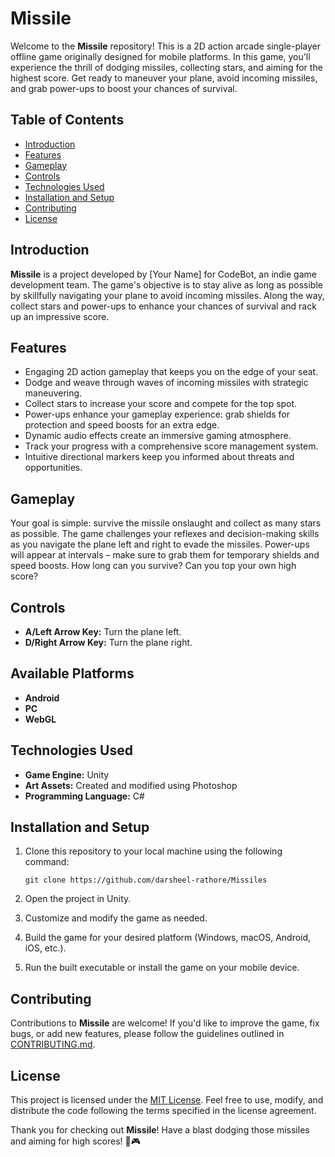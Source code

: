 # Missile

Welcome to the **Missile** repository! This is a 2D action arcade single-player offline game originally designed for mobile platforms. In this game, you'll experience the thrill of dodging missiles, collecting stars, and aiming for the highest score. Get ready to maneuver your plane, avoid incoming missiles, and grab power-ups to boost your chances of survival.

## Table of Contents

- [Introduction](#introduction)
- [Features](#features)
- [Gameplay](#gameplay)
- [Controls](#controls)
- [Technologies Used](#technologies-used)
- [Installation and Setup](#installation-and-setup)
- [Contributing](#contributing)
- [License](#license)

## Introduction

**Missile** is a project developed by [Your Name] for CodeBot, an indie game development team. The game's objective is to stay alive as long as possible by skillfully navigating your plane to avoid incoming missiles. Along the way, collect stars and power-ups to enhance your chances of survival and rack up an impressive score.

## Features

- Engaging 2D action gameplay that keeps you on the edge of your seat.
- Dodge and weave through waves of incoming missiles with strategic maneuvering.
- Collect stars to increase your score and compete for the top spot.
- Power-ups enhance your gameplay experience: grab shields for protection and speed boosts for an extra edge.
- Dynamic audio effects create an immersive gaming atmosphere.
- Track your progress with a comprehensive score management system.
- Intuitive directional markers keep you informed about threats and opportunities.

## Gameplay

Your goal is simple: survive the missile onslaught and collect as many stars as possible. The game challenges your reflexes and decision-making skills as you navigate the plane left and right to evade the missiles. Power-ups will appear at intervals – make sure to grab them for temporary shields and speed boosts. How long can you survive? Can you top your own high score?

## Controls

- **A/Left Arrow Key:** Turn the plane left.
- **D/Right Arrow Key:** Turn the plane right.

## Available Platforms

- **Android**
- **PC**
- **WebGL**

## Technologies Used

- **Game Engine:** Unity
- **Art Assets:** Created and modified using Photoshop
- **Programming Language:** C#

## Installation and Setup

1. Clone this repository to your local machine using the following command:
   ```
   git clone https://github.com/darsheel-rathore/Missiles
   ```

2. Open the project in Unity.

3. Customize and modify the game as needed.

4. Build the game for your desired platform (Windows, macOS, Android, iOS, etc.).

5. Run the built executable or install the game on your mobile device.

## Contributing

Contributions to **Missile** are welcome! If you'd like to improve the game, fix bugs, or add new features, please follow the guidelines outlined in [CONTRIBUTING.md](CONTRIBUTING.md).

## License

This project is licensed under the [MIT License](LICENSE). Feel free to use, modify, and distribute the code following the terms specified in the license agreement.

Thank you for checking out **Missile**! Have a blast dodging those missiles and aiming for high scores! 🚀🎮
